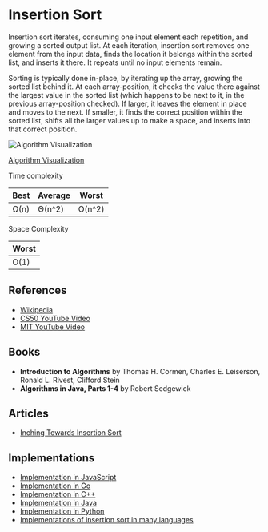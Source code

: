 # Insertion Sort

Insertion sort iterates, consuming one input element each repetition, and growing a sorted output list. At each iteration, insertion sort removes one element from the input data, finds the location it belongs within the sorted list, and inserts it there. It repeats until no input elements remain.

Sorting is typically done in-place, by iterating up the array, growing the sorted list behind it. At each array-position, it checks the value there against the largest value in the sorted list (which happens to be next to it, in the previous array-position checked). If larger, it leaves the element in place and moves to the next. If smaller, it finds the correct position within the sorted list, shifts all the larger values up to make a space, and inserts into that correct position.

![Algorithm Visualization](https://upload.wikimedia.org/wikipedia/commons/4/42/Insertion_sort.gif)

[Algorithm Visualization](https://www.cs.usfca.edu/~galles/visualization/ComparisonSort.html)

Time complexity

| Best |  Average | Worst  |
| ---- | -------- | ------ |
| Ω(n) |  Θ(n^2)  | O(n^2) |

Space Complexity

|        Worst        |
|---------------------|
|        O(1)         |

## References

* [Wikipedia](https://en.wikipedia.org/wiki/Insertion_sort)
* [CS50 YouTube Video](https://youtu.be/kU9M51eKSX8)
* [MIT YouTube Video](https://youtu.be/Kg4bqzAqRBM)

## Books

* **Introduction to Algorithms** by Thomas H. Cormen, Charles E. Leiserson, Ronald L. Rivest, Clifford Stein
* **Algorithms in Java, Parts 1-4** by Robert Sedgewick

## Articles

* [Inching Towards Insertion Sort](https://medium.com/basecs/inching-towards-insertion-sort-9799274430da)

## Implementations

* [Implementation in JavaScript](https://github.com/trekhleb/javascript-algorithms/tree/master/src/algorithms/sorting/insertion-sort)
* [Implementation in Go](https://github.com/aliakseimaniuk/go-algorithms/blob/master/insertionSort.go)
* [Implementation in C++](https://www.geeksforgeeks.org/insertion-sort/)
* [Implementation in Java](https://www.geeksforgeeks.org/insertion-sort/)
* [Implementation in Python](https://www.geeksforgeeks.org/insertion-sort/)
* [Implementations of insertion sort in many languages](https://rosettacode.org/wiki/Sorting_algorithms/Insertion_sort)
